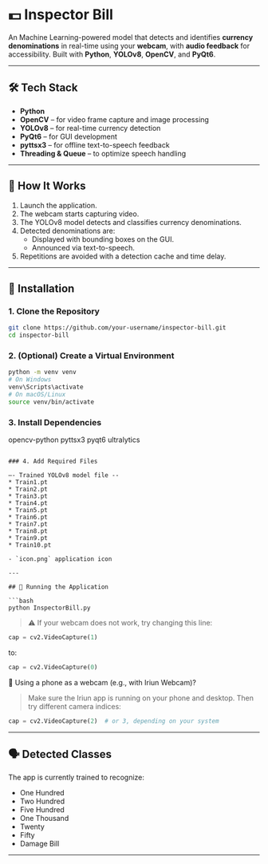 
# 💵 Inspector Bill

An Machine Learning-powered model that detects and identifies **currency denominations** in real-time using your **webcam**, with **audio feedback** for accessibility. Built with **Python**, **YOLOv8**, **OpenCV**, and **PyQt6**.

---

## 🛠️ Tech Stack

- **Python**
- **OpenCV** – for video frame capture and image processing  
- **YOLOv8** – for real-time currency detection  
- **PyQt6** – for GUI development  
- **pyttsx3** – for offline text-to-speech feedback  
- **Threading & Queue** – to optimize speech handling

---

## 🚀 How It Works

1. Launch the application.
2. The webcam starts capturing video.
3. The YOLOv8 model detects and classifies currency denominations.
4. Detected denominations are:
   - Displayed with bounding boxes on the GUI.
   - Announced via text-to-speech.
5. Repetitions are avoided with a detection cache and time delay.

---

## 🔧 Installation

### 1. Clone the Repository

```bash
git clone https://github.com/your-username/inspector-bill.git
cd inspector-bill
```

### 2. (Optional) Create a Virtual Environment

```bash
python -m venv venv
# On Windows
venv\Scripts\activate
# On macOS/Linux
source venv/bin/activate
```

### 3. Install Dependencies
opencv-python
pyttsx3
pyqt6
ultralytics
```

### 4. Add Required Files

–- Trained YOLOv8 model file --
* Train1.pt
* Train2.pt
* Train3.pt
* Train4.pt
* Train5.pt
* Train6.pt
* Train7.pt
* Train8.pt
* Train9.pt
* Train10.pt 
  
- `icon.png` application icon

---

## 🧪 Running the Application

```bash
python InspectorBill.py
```

> ⚠️ If your webcam does not work, try changing this line:
```python
cap = cv2.VideoCapture(1)
```
to:
```python
cap = cv2.VideoCapture(0)
```

📱 Using a phone as a webcam (e.g., with Iriun Webcam)?
>Make sure the Iriun app is running on your phone and desktop. Then try different camera indices:
```python
cap = cv2.VideoCapture(2)  # or 3, depending on your system
```
---

## 🗣️ Detected Classes

The app is currently trained to recognize:

- One Hundred
- Two Hundred
- Five Hundred
- One Thousand
- Twenty
- Fifty
- Damage Bill

---


